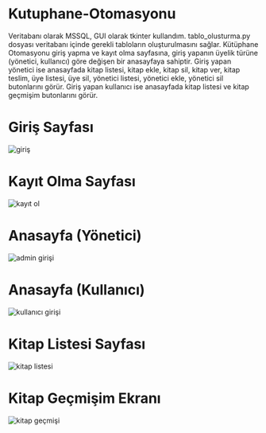 # Kutuphane-Otomasyonu

Veritabanı olarak MSSQL, GUI olarak tkinter kullandım. tablo_olusturma.py dosyası veritabanı içinde gerekli tabloların oluşturulmasını sağlar. Kütüphane Otomasyonu giriş yapma ve kayıt olma sayfasına, giriş yapanın üyelik türüne (yönetici, kullanıcı)
göre değişen bir anasayfaya sahiptir. Giriş yapan yönetici ise anasayfada kitap listesi, kitap ekle, kitap sil, kitap ver, kitap teslim, üye listesi, üye sil, yönetici listesi, yönetici ekle, yönetici sil butonlarını
görür. Giriş yapan kullanıcı ise anasayfada kitap listesi ve kitap geçmişim butonlarını görür.



# Giriş Sayfası

![giriş](https://github.com/Osmanmertcetin/Kutuphane-Otomasyonu/assets/109507393/43f99225-1da1-44f1-b5d1-4a9cdfc9d689)

# Kayıt Olma Sayfası

![kayıt ol](https://github.com/Osmanmertcetin/Kutuphane-Otomasyonu/assets/109507393/ad114aae-d599-4315-a8aa-ad22bd9fda4f)

# Anasayfa (Yönetici)

![admin girişi](https://github.com/Osmanmertcetin/Kutuphane-Otomasyonu/assets/109507393/49852f7e-5f44-40e1-8909-3cc3d025e813)

# Anasayfa (Kullanıcı)

![kullanıcı girişi](https://github.com/Osmanmertcetin/Kutuphane-Otomasyonu/assets/109507393/c27532de-85e8-46f7-872a-a49594697f20)

# Kitap Listesi Sayfası

![kitap listesi](https://github.com/Osmanmertcetin/Kutuphane-Otomasyonu/assets/109507393/633d5529-6e6c-4649-bc11-c6f2f768be3f)

# Kitap Geçmişim Ekranı

![kitap geçmişi](https://github.com/Osmanmertcetin/Kutuphane-Otomasyonu/assets/109507393/9f2761d4-e195-459f-abba-a69a754dcad9)








